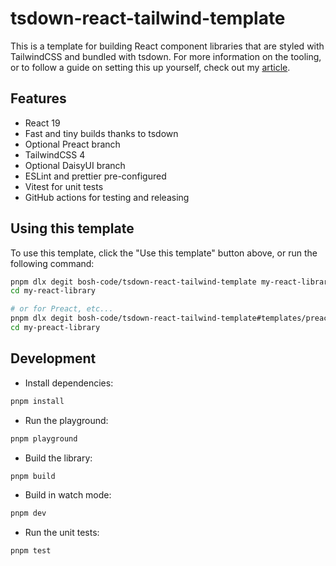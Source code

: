 # tsdown-react-tailwind-template

This is a template for building React component libraries that are styled with TailwindCSS and bundled with tsdown. For
more information on the tooling, or to follow a guide on setting this up yourself, check out
my [article](https://bosher.co.nz).

## Features

- React 19
- Fast and tiny builds thanks to tsdown
- Optional Preact branch
- TailwindCSS 4
- Optional DaisyUI branch
- ESLint and prettier pre-configured
- Vitest for unit tests
- GitHub actions for testing and releasing

## Using this template

To use this template, click the "Use this template" button above, or run the following command:

```bash
pnpm dlx degit bosh-code/tsdown-react-tailwind-template my-react-library
cd my-react-library

# or for Preact, etc...
pnpm dlx degit bosh-code/tsdown-react-tailwind-template#templates/preact my-preact-library
cd my-preact-library
```

## Development

- Install dependencies:

```bash
pnpm install
```

- Run the playground:

```bash
pnpm playground
```

- Build the library:

```bash
pnpm build
```

- Build in watch mode:

```bash
pnpm dev
```

- Run the unit tests:

```bash
pnpm test
```
